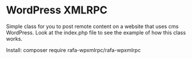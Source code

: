 # WordPress XMLRPC

Simple class for you to post remote content on a website that uses cms WordPress.
Look at the index.php file to see the example of how this class works.

Install: composer require rafa-wpxmlrpc/rafa-wpxmlrpc